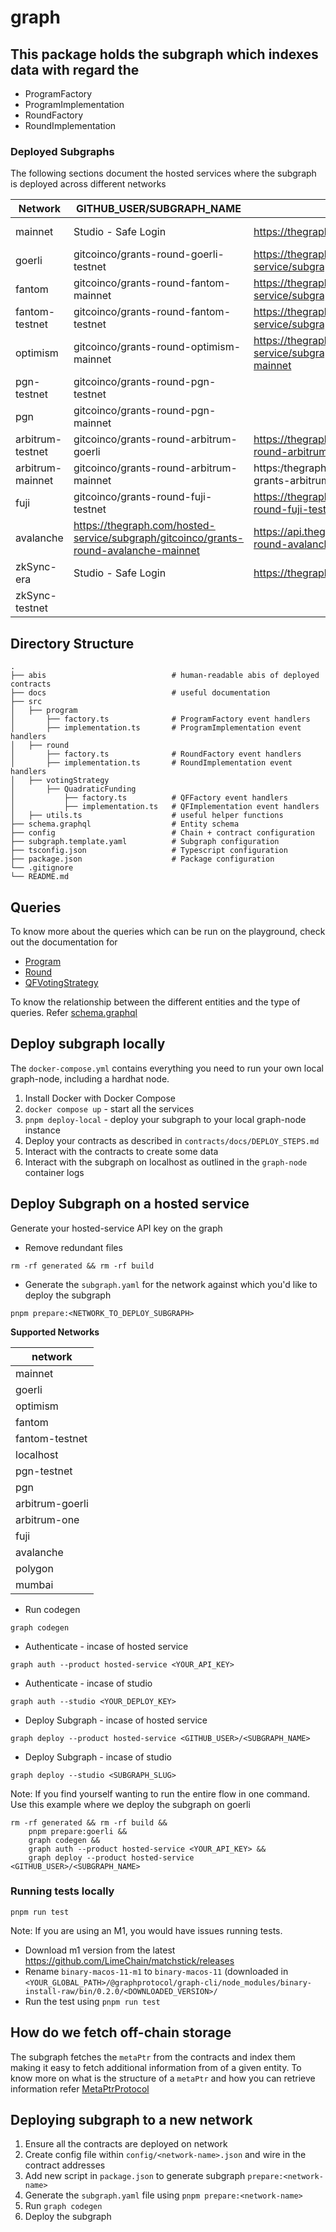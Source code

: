 # graph

## This package holds the subgraph which indexes data with regard the
- ProgramFactory
- ProgramImplementation
- RoundFactory
- RoundImplementation

### Deployed Subgraphs

The following sections document the hosted services where the subgraph is deployed across different networks

| Network        | GITHUB_USER/SUBGRAPH_NAME                    | Playground                                                                                | Query                                                                                 |
|----------------|----------------------------------------------|-------------------------------------------------------------------------------------------|---------------------------------------------------------------------------------------|
| mainnet        | Studio - Safe Login                          | https://thegraph.com/studio/subgraph/allo/playground  | https://gateway.thegraph.com/api/[api-key]/subgraphs/id/BQXTJRLZi7NWGq5AXzQQxvYNa5i1HmqALEJwy3gGJHCr                 |
| goerli         | gitcoinco/grants-round-goerli-testnet        | https://thegraph.com/hosted-service/subgraph/gitcoinco/grants-round-goerli-testnet        | https://api.thegraph.com/subgraphs/name/gitcoinco/grants-round-goerli-testnet         |
| fantom         | gitcoinco/grants-round-fantom-mainnet        | https://thegraph.com/hosted-service/subgraph/gitcoinco/grants-round-fantom-mainnet        | https://api.thegraph.com/subgraphs/name/gitcoinco/grants-round-fantom-mainnet         |
| fantom-testnet | gitcoinco/grants-round-fantom-testnet        | https://thegraph.com/hosted-service/subgraph/gitcoinco/grants-round-fantom-testnet        | https://api.thegraph.com/subgraphs/name/gitcoinco/grants-round-fantom-testnet         |
| optimism       | gitcoinco/grants-round-optimism-mainnet      | https://thegraph.com/hosted-service/subgraph/gitcoinco/grants-round-optimism-mainnet      | https://api.thegraph.com/subgraphs/name/gitcoinco/grants-round-optimism-mainnet       |
| pgn-testnet | gitcoinco/grants-round-pgn-testnet |  | http://159.203.78.168:8000/subgraphs/name/gitcoin/allo |
| pgn | gitcoinco/grants-round-pgn-mainnet |  | http://159.89.46.168:8000/subgraphs/name/gitcoin/allo |
| arbitrum-testnet | gitcoinco/grants-round-arbitrum-goerli  | https://thegraph.com/explorer/subgraph/gitcoinco/grants-round-arbitrum-goerli | https://api.thegraph.com/subgraphs/name/gitcoinco/grants-round-arbitrum-goerli |
| arbitrum-mainnet | gitcoinco/grants-round-arbitrum-mainnet | https:/thegraph.com/explorer/subgraph/gitcoinco/gitcoin-grants-arbitrum-one/ | https://api.thegraph.com/subgraphs/name/gitcoinco/gitcoin-grants-arbitrum-one/ |
| fuji | gitcoinco/grants-round-fuji-testnet | https://thegraph.com/explorer/subgraph/gitcoinco/grants-round-fuji-testnet | https://api.thegraph.com/subgraphs/name/gitcoinco/grants-round-fuji-testnet/ |
| avalanche | https://thegraph.com/hosted-service/subgraph/gitcoinco/grants-round-avalanche-mainnet | https://api.thegraph.com/subgraphs/name/gitcoinco/grants-round-avalanche-mainnet/graphql |
| zkSync-era | Studio - Safe Login | https://thegraph.com/studio/subgraph/grants-round-zkera | https://api.studio.thegraph.com/query/45391/grants-round-zkera/v0.0.1 |
| zkSync-testnet | |


## Directory Structure

```
.
├── abis                            # human-readable abis of deployed contracts
├── docs                            # useful documentation
├── src
│   ├── program
│       ├── factory.ts              # ProgramFactory event handlers
│       ├── implementation.ts       # ProgramImplementation event handlers
│   ├── round
│       ├── factory.ts              # RoundFactory event handlers
│       ├── implementation.ts       # RoundImplementation event handlers
│   ├── votingStrategy
│       ├── QuadraticFunding
│           ├── factory.ts          # QFFactory event handlers
│           ├── implementation.ts   # QFImplementation event handlers
│   ├── utils.ts                    # useful helper functions
├── schema.graphql                  # Entity schema
├── config                          # Chain + contract configuration
├── subgraph.template.yaml          # Subgraph configuration
├── tsconfig.json                   # Typescript configuration
├── package.json                    # Package configuration
└── .gitignore
└── README.md
```

## Queries

To know more about the queries which can be run on the playground, check out the documentation for
- [Program](docs/Program.md)
- [Round](docs/Round.md)
- [QFVotingStrategy](docs/QFVotingStrategy.md)

To know the relationship between the different entities and the type of queries. Refer [schema.graphql](./schema.graphql)


## Deploy subgraph locally

The `docker-compose.yml` contains everything you need to run your own local graph-node, including a hardhat node.

1. Install Docker with Docker Compose
2. `docker compose up` - start all the services
3. `pnpm deploy-local` -  deploy your subgraph to your local graph-node instance
3. Deploy your contracts as described in `contracts/docs/DEPLOY_STEPS.md`
4. Interact with the contracts to create some data
5. Interact with the subgraph on localhost as outlined in the `graph-node` container logs


## Deploy Subgraph on a hosted service
Generate your hosted-service API key on the graph

- Remove redundant files
```shell
rm -rf generated && rm -rf build
```

- Generate the `subgraph.yaml` for the network against which you'd like to deploy the subgraph

```shell
pnpm prepare:<NETWORK_TO_DEPLOY_SUBGRAPH>
```

**Supported Networks**

| network         |
|-----------------|
| mainnet         |   
| goerli          |
| optimism        |
| fantom          |
| fantom-testnet  |
| localhost       |
| pgn-testnet     |
| pgn             |
| arbitrum-goerli |
| arbitrum-one    |
| fuji            |
| avalanche       |
| polygon         |
| mumbai          |



- Run codegen
```shell
graph codegen
```

- Authenticate - incase of hosted service
```shell
graph auth --product hosted-service <YOUR_API_KEY>
```

- Authenticate - incase of studio
```shell
graph auth --studio <YOUR_DEPLOY_KEY>
```

- Deploy Subgraph - incase of hosted service
```shell
graph deploy --product hosted-service <GITHUB_USER>/<SUBGRAPH_NAME>
```

- Deploy Subgraph - incase of studio
```shell
graph deploy --studio <SUBGRAPH_SLUG>
```

Note: If you find yourself wanting to run the entire flow in one command.
Use this example where we deploy the subgraph on goerli

```shell
rm -rf generated && rm -rf build &&
    pnpm prepare:goerli &&
    graph codegen &&
    graph auth --product hosted-service <YOUR_API_KEY> &&
    graph deploy --product hosted-service <GITHUB_USER>/<SUBGRAPH_NAME>
```

### Running tests locally

```shell
pnpm run test
```
Note: If you are using an M1, you would have issues running tests.

- Download m1 version from the latest https://github.com/LimeChain/matchstick/releases
- Rename `binary-macos-11-m1` to `binary-macos-11` (downloaded in `<YOUR_GLOBAL_PATH>/@graphprotocol/graph-cli/node_modules/binary-install-raw/bin/0.2.0/<DOWNLOADED_VERSION>/`
- Run the test using `pnpm run test`

## How do we fetch off-chain storage

The subgraph fetches the `metaPtr` from the contracts and index them making it easy to fetch additional information from of a given entity. To know more on what is the structure of a `metaPtr` and how you can retrieve information refer [MetaPtrProtocol](../contracts/docs/MetaPtrProtocol.md)


## Deploying subgraph to a new network

1. Ensure all the contracts are deployed on network
2. Create config file within `config/<network-name>.json` and wire in the contract addresses
3. Add new script in `package.json` to generate subgraph `prepare:<network-name>`
3. Generate the `subgraph.yaml` file using `pnpm prepare:<network-name>`
4. Run `graph codegen`
5. Deploy the subgraph
